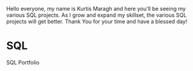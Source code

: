 Hello everyone, my name is Kurtis Maragh and here you'll be seeing my various SQL projects. As I grow and expand my skillset, the various SQL projects will get better. Thank You for your time and have a blessed day!
# SQL
SQL Portfolio
